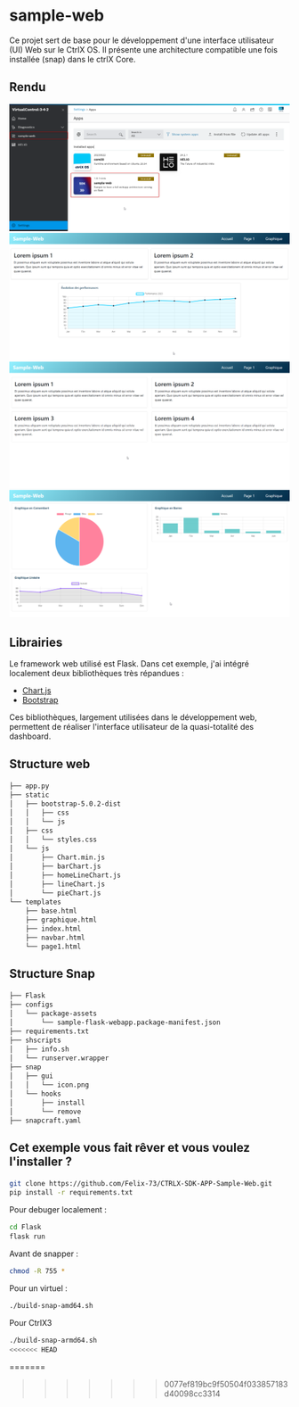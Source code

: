# sample-web

Ce projet sert de base pour le développement d'une interface utilisateur (UI) Web sur le CtrlX OS. Il présente une architecture compatible une fois installée (snap) dans le ctrlX Core.
## Rendu 

![alt text](ReadmePic/app.png)
![alt text](ReadmePic/home.png)
![alt text](ReadmePic/page1.png)
![alt text](ReadmePic/graphic.png)

## Librairies

Le framework web utilisé est Flask. Dans cet exemple, j'ai intégré localement deux bibliothèques très répandues :

- [Chart.js](https://www.chartjs.org/)
- [Bootstrap](https://getbootstrap.com/)

Ces bibliothèques, largement utilisées dans le développement web, permettent de réaliser l'interface utilisateur de la quasi-totalité des dashboard.
## Structure web

```
├── app.py
├── static
│   ├── bootstrap-5.0.2-dist
│   │   ├── css
│   │   └── js
│   ├── css
│   │   └── styles.css
│   └── js
│       ├── Chart.min.js
│       ├── barChart.js
│       ├── homeLineChart.js
│       ├── lineChart.js
│       └── pieChart.js
└── templates
    ├── base.html
    ├── graphique.html
    ├── index.html
    ├── navbar.html
    └── page1.html
```

## Structure Snap

```
├── Flask
├── configs
│   └── package-assets
│       └── sample-flask-webapp.package-manifest.json
├── requirements.txt
├── shscripts
│   ├── info.sh
│   └── runserver.wrapper
├── snap
│   ├── gui
│   │   └── icon.png
│   └── hooks
│       ├── install
│       └── remove
├── snapcraft.yaml
```

## Cet exemple vous fait rêver et vous voulez l'installer ?

```bash
git clone https://github.com/Felix-73/CTRLX-SDK-APP-Sample-Web.git
pip install -r requirements.txt
```
Pour debuger localement :

```bash
cd Flask
flask run
```
Avant de snapper :
```bash
chmod -R 755 *
```
Pour un virtuel : 
```bash
./build-snap-amd64.sh  
```
Pour CtrlX3
```bash
./build-snap-armd64.sh
<<<<<<< HEAD
```
=======
>>>>>>> 0077ef819bc9f50504f033857183d40098cc3314
